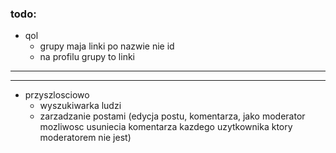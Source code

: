 ### todo:

- qol
  - grupy maja linki po nazwie nie id
  - na profilu grupy to linki

  
------
------ 

- przyszlosciowo
  - wyszukiwarka ludzi
  - zarzadzanie postami (edycja postu, komentarza, jako moderator mozliwosc usuniecia komentarza kazdego uzytkownika ktory moderatorem nie jest)
